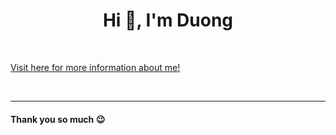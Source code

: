 <h1 align="center">
	Hi 👋, I'm Duong
</h1>

<br>

[Visit here for more information about me!](https://phamquiduong.github.io/phamquiduong/)

<br>
<hr>

#### Thank you so much 😉
